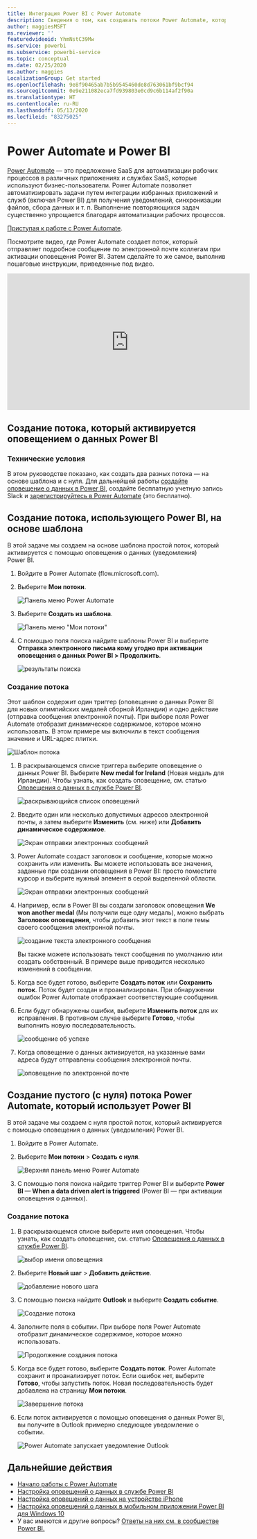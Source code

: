```yaml
---
title: Интеграция Power BI с Power Automate
description: Сведения о том, как создавать потоки Power Automate, которые активируются оповещениями о данных Power BI.
author: maggiesMSFT
ms.reviewer: ''
featuredvideoid: YhmNstC39Mw
ms.service: powerbi
ms.subservice: powerbi-service
ms.topic: conceptual
ms.date: 02/25/2020
ms.author: maggies
LocalizationGroup: Get started
ms.openlocfilehash: 9e8f90465ab7b5b9545460de8d763061bf9bcf94
ms.sourcegitcommit: 0e9e211082eca7fd939803e0cd9c6b114af2f90a
ms.translationtype: HT
ms.contentlocale: ru-RU
ms.lasthandoff: 05/13/2020
ms.locfileid: "83275025"
---
```

# <a name="power-automate-and-power-bi"></a>Power Automate и Power BI

[Power Automate](https://docs.microsoft.com/power-automate/getting-started) — это предложение SaaS для автоматизации рабочих процессов в различных приложениях и службах SaaS, которые используют бизнес-пользователи. Power Automate позволяет автоматизировать задачи путем интеграции избранных приложений и служб (включая Power BI) для получения уведомлений, синхронизации файлов, сбора данных и т. п. Выполнение повторяющихся задач существенно упрощается благодаря автоматизации рабочих процессов.

[Приступая к работе с Power Automate](https://docs.microsoft.com/power-automate/getting-started).

Посмотрите видео, где Power Automate создает поток, который отправляет подробное сообщение по электронной почте коллегам при активации оповещения Power BI. Затем сделайте то же самое, выполнив пошаговые инструкции, приведенные под видео.

<iframe width="560" height="315" src="https://www.youtube.com/embed/YhmNstC39Mw" frameborder="0" allowfullscreen></iframe>

## <a name="create-a-flow-that-is-triggered-by-a-power-bi-data-alert"></a>Создание потока, который активируется оповещением о данных Power BI

### <a name="prerequisites"></a>Технические условия
В этом руководстве показано, как создать два разных потока — на основе шаблона и с нуля. Для дальнейшей работы [создайте оповещение о данных в Power BI](../create-reports/service-set-data-alerts.md), создайте бесплатную учетную запись Slack и [зарегистрируйтесь в Power Automate](https://flow.microsoft.com/#home-signup) (это бесплатно).

## <a name="create-a-flow-that-uses-power-bi---from-a-template"></a>Создание потока, использующего Power BI, на основе шаблона
В этой задаче мы создаем на основе шаблона простой поток, который активируется с помощью оповещения о данных (уведомления) Power BI.

1. Войдите в Power Automate (flow.microsoft.com).
2. Выберите **Мои потоки**.
   
   ![Панель меню Power Automate](media/service-flow-integration/power-bi-my-flows.png)
3. Выберите **Создать из шаблона**.
   
    ![Панель меню "Мои потоки"](media/service-flow-integration/power-bi-template.png)
4. С помощью поля поиска найдите шаблоны Power BI и выберите **Отправка электронного письма кому угодно при активации оповещения о данных Power BI > Продолжить**.
   
    ![результаты поиска](media/service-flow-integration/power-bi-flow-alert.png)


### <a name="build-the-flow"></a>Создание потока
Этот шаблон содержит один триггер (оповещение о данных Power BI для новых олимпийских медалей сборной Ирландии) и одно действие (отправка сообщения электронной почты). При выборе поля Power Automate отобразит динамическое содержимое, которое можно использовать.  В этом примере мы включили в текст сообщения значение и URL-адрес плитки.

![Шаблон потока](media/service-flow-integration/power-bi-template1.png)

1. В раскрывающемся списке триггера выберите оповещение о данных Power BI. Выберите **New medal for Ireland** (Новая медаль для Ирландии). Чтобы узнать, как создать оповещение, см. статью [Оповещения о данных в службе Power BI](../create-reports/service-set-data-alerts.md).
   
   ![раскрывающийся список оповещений](media/service-flow-integration/power-bi-trigger-flow.png)
2. Введите один или несколько допустимых адресов электронной почты, а затем выберите **Изменить** (см. ниже) или **Добавить динамическое содержимое**. 
   
   ![Экран отправки электронных сообщений](media/service-flow-integration/power-bi-flow-email.png)

3. Power Automate создаст заголовок и сообщение, которые можно сохранить или изменить. Вы можете использовать все значения, заданные при создании оповещения в Power BI: просто поместите курсор и выберите нужный элемент в серой выделенной области. 

   ![Экран отправки электронных сообщений](media/service-flow-integration/power-bi-flow-email-default.png)

1.  Например, если в Power BI вы создали заголовок оповещения **We won another medal** (Мы получили еще одну медаль), можно выбрать **Заголовок оповещения**, чтобы добавить этот текст в поле темы своего сообщения электронной почты.

    ![создание текста электронного сообщения](media/service-flow-integration/power-bi-flow-message.png)

    Вы также можете использовать текст сообщения по умолчанию или создать собственный. В примере выше приводится несколько изменений в сообщении.

1. Когда все будет готово, выберите **Создать поток** или **Сохранить поток**.  Поток будет создан и проанализирован.  При обнаружении ошибок Power Automate отображает соответствующие сообщения.
2. Если будут обнаружены ошибки, выберите **Изменить поток** для их исправления. В противном случае выберите **Готово**, чтобы выполнить новую последовательность.
   
   ![сообщение об успехе](media/service-flow-integration/power-bi-flow-running.png)
5. Когда оповещение о данных активируется, на указанные вами адреса будут отправлены сообщения электронной почты.  
   
   ![оповещение по электронной почте](media/service-flow-integration/power-bi-flow-email2.png)

## <a name="create-a-power-automate-that-uses-power-bi---from-scratch-blank"></a>Создание пустого (с нуля) потока Power Automate, который использует Power BI
В этой задаче мы создаем с нуля простой поток, который активируется с помощью оповещения о данных (уведомления) Power BI.

1. Войдите в Power Automate.
2. Выберите **Мои потоки** > **Создать с нуля**.
   
   ![Верхняя панель меню Power Automate](media/service-flow-integration/power-bi-my-flows.png)
3. С помощью поля поиска найдите триггер Power BI и выберите **Power BI — When a data driven alert is triggered** (Power BI — при активации оповещения о данных).

### <a name="build-your-flow"></a>Создание потока
1. В раскрывающемся списке выберите имя оповещения.  Чтобы узнать, как создать оповещение, см. статью [Оповещения о данных в службе Power BI](../create-reports/service-set-data-alerts.md).
   
    ![выбор имени оповещения](media/service-flow-integration/power-bi-totalstores2.png)
2. Выберите **Новый шаг** > **Добавить действие**.
   
   ![добавление нового шага](media/service-flow-integration/power-bi-new-step.png)
3. С помощью поиска найдите **Outlook** и выберите **Создать событие**.
   
   ![Создание потока](media/service-flow-integration/power-bi-create-event.png)
4. Заполните поля в событии. При выборе поля Power Automate отобразит динамическое содержимое, которое можно использовать.
   
   ![Продолжение создания потока](media/service-flow-integration/power-bi-flow-event.png)
5. Когда все будет готово, выберите **Создать поток**.  Power Automate сохранит и проанализирует поток. Если ошибок нет, выберите **Готово**, чтобы запустить поток.  Новая последовательность будет добавлена на страницу **Мои потоки**.
   
   ![Завершение потока](media/service-flow-integration/power-bi-flow-running.png)
6. Если поток активируется с помощью оповещения о данных Power BI, вы получите в Outlook примерно следующее уведомление о событии.
   
    ![Power Automate запускает уведомление Outlook](media/service-flow-integration/power-bi-flow-notice.png)

## <a name="next-steps"></a>Дальнейшие действия
* [Начало работы с Power Automate](https://docs.microsoft.com/power-automate/getting-started/)
* [Настройка оповещений о данных в службе Power BI](../create-reports/service-set-data-alerts.md)
* [Настройка оповещений о данных на устройстве iPhone](../consumer/mobile/mobile-set-data-alerts-in-the-mobile-apps.md)
* [Настройка оповещений о данных в мобильном приложении Power BI для Windows 10](../consumer/mobile/mobile-set-data-alerts-in-the-mobile-apps.md)
* У вас имеются и другие вопросы? [Ответы на них см. в сообществе Power BI.](https://community.powerbi.com/)
